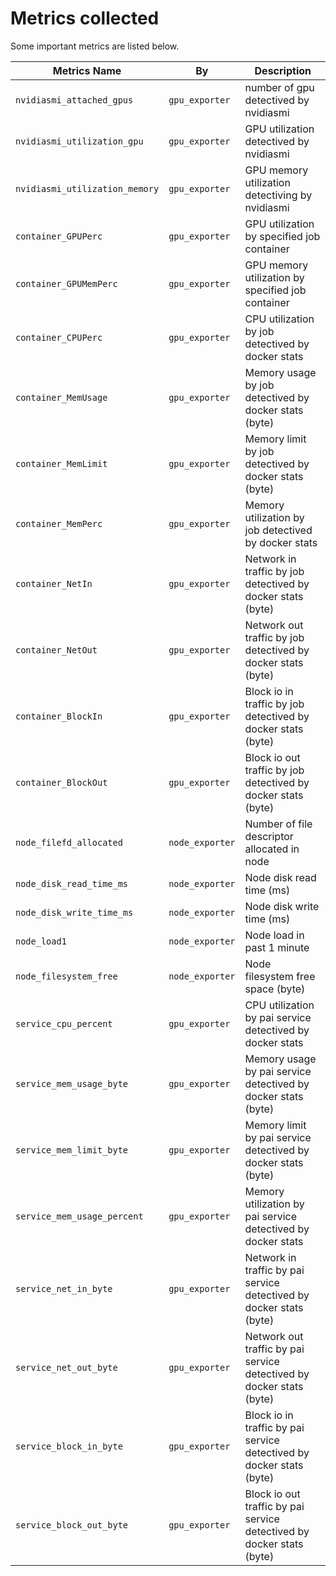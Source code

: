 # Metrics collected

Some important metrics are listed below.

| Metrics Name | By | Description |
| --- | --- | --- |
| `nvidiasmi_attached_gpus` | `gpu_exporter` | number of gpu detectived by nvidiasmi |
| `nvidiasmi_utilization_gpu` | `gpu_exporter` | GPU utilization detectived by nvidiasmi |
| `nvidiasmi_utilization_memory` | `gpu_exporter` | GPU memory utilization detectiving by nvidiasmi |
| `container_GPUPerc` | `gpu_exporter` | GPU utilization by specified job container |
| `container_GPUMemPerc` | `gpu_exporter` | GPU memory utilization by specified job container |
| `container_CPUPerc` | `gpu_exporter` | CPU utilization by job detectived by docker stats |
| `container_MemUsage` | `gpu_exporter` | Memory usage by job detectived by docker stats (byte) |
| `container_MemLimit` | `gpu_exporter` | Memory limit by job detectived by docker stats (byte) |
| `container_MemPerc` | `gpu_exporter` | Memory utilization by job detectived by docker stats |
| `container_NetIn` | `gpu_exporter` | Network in traffic by job detectived by docker stats (byte) |
| `container_NetOut` | `gpu_exporter` | Network out traffic by job detectived by docker stats (byte) |
| `container_BlockIn` | `gpu_exporter` | Block io in traffic by job detectived by docker stats (byte) |
| `container_BlockOut` | `gpu_exporter` | Block io out traffic by job detectived by docker stats (byte) |
| `node_filefd_allocated` | `node_exporter` | Number of file descriptor allocated in node |
| `node_disk_read_time_ms` | `node_exporter` | Node disk read time (ms) |
| `node_disk_write_time_ms` | `node_exporter` | Node disk write time (ms) |
| `node_load1` | `node_exporter` | Node load in past 1 minute |
| `node_filesystem_free` | `node_exporter` | Node filesystem free space (byte) |
| `service_cpu_percent`| `gpu_exporter` | CPU utilization by pai service detectived by docker stats |
| `service_mem_usage_byte`| `gpu_exporter` | Memory usage by pai service  detectived by docker stats (byte) |
| `service_mem_limit_byte`| `gpu_exporter` | Memory limit by pai service detectived by docker stats (byte) |
| `service_mem_usage_percent`| `gpu_exporter` | Memory utilization by pai service detectived by docker stats |
| `service_net_in_byte`| `gpu_exporter` | Network in traffic by pai service detectived by docker stats (byte) |
| `service_net_out_byte`| `gpu_exporter` | Network out traffic by pai service detectived by docker stats (byte) |
| `service_block_in_byte`| `gpu_exporter` | Block io in traffic by pai service detectived by docker stats (byte) |
| `service_block_out_byte`| `gpu_exporter` | Block io out traffic by pai service detectived by docker stats (byte) |
